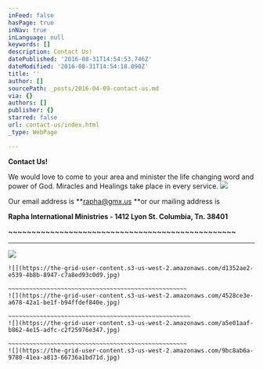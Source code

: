 ```yaml
---
inFeed: false
hasPage: true
inNav: true
inLanguage: null
keywords: []
description: Contact Us!
datePublished: '2016-08-31T14:54:53.746Z'
dateModified: '2016-08-31T14:54:18.090Z'
title: ''
author: []
sourcePath: _posts/2016-04-09-contact-us.md
via: {}
authors: []
publisher: {}
starred: false
url: contact-us/index.html
_type: WebPage

---
```

**Contact Us!**

We would love to come to your area and minister the life changing word and power of God. Miracles and Healings take place in every service. ![](https://s3-us-west-2.amazonaws.com/the-grid-img/p/844c1f407d3c4249471a7586f36beb655b625bf4.jpg)

Our email address is **rapha@gmx.us **or our mailing address is 

**Rapha International Ministries - 1412 Lyon St. Columbia, Tn. 38401**

**~~~~~~~~~~~~~~~~~~~~~~~~~~~~~~~~~~~~~~~~~~~~~~~~~**

****
![](https://the-grid-user-content.s3-us-west-2.amazonaws.com/6870170b-3587-4bb9-8bd0-6ad97624667e.jpg)

~~~~~~~~~~~~~~~~~~~~~~~~~~~~~~~~~~~~~~~~~~~~~~~~~~~~~~~~~~~
![](https://the-grid-user-content.s3-us-west-2.amazonaws.com/d1352ae2-e539-4b8b-8947-c7a8ed93c0d9.jpg)

~~~~~~~~~~~~~~~~~~~~~~~~~~~~~~~~~~~~~~~~~~~~~~~~~~~
![](https://the-grid-user-content.s3-us-west-2.amazonaws.com/4528ce3e-a678-42a1-be1f-b94ffdef840e.jpg)

~~~~~~~~~~~~~~~~~~~~~~~~~~~~~~~~~~~~~~~~~~~~~~~~~~~~
![](https://the-grid-user-content.s3-us-west-2.amazonaws.com/a5e01aaf-b862-4e15-adfc-c2f25976e347.jpg)

~~~~~~~~~~~~~~~~~~~~~~~~~~~~~~~~~~~~~~~~~~~~~~~~~~~
![](https://the-grid-user-content.s3-us-west-2.amazonaws.com/9bc8ab6a-9780-41ea-a813-66736a1bd71d.jpg)